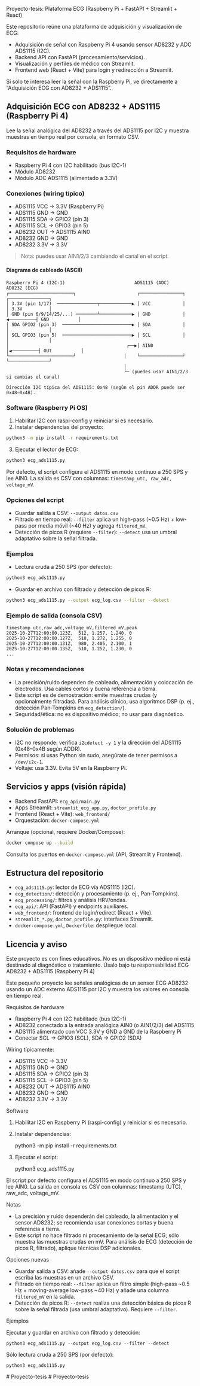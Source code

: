 Proyecto-tesis: Plataforma ECG (Raspberry Pi + FastAPI + Streamlit + React)

Este repositorio reúne una plataforma de adquisición y visualización de ECG:
- Adquisición de señal con Raspberry Pi 4 usando sensor AD8232 y ADC ADS1115 (I2C).
- Backend API con FastAPI (procesamiento/servicios).
- Visualización y perfiles de médico con Streamlit.
- Frontend web (React + Vite) para login y redirección a Streamlit.

Si sólo te interesa leer la señal con la Raspberry Pi, ve directamente a “Adquisición ECG con AD8232 + ADS1115”.

## Adquisición ECG con AD8232 + ADS1115 (Raspberry Pi 4)

Lee la señal analógica del AD8232 a través del ADS1115 por I2C y muestra muestras en tiempo real por consola, en formato CSV.

### Requisitos de hardware
- Raspberry Pi 4 con I2C habilitado (bus I2C-1)
- Módulo AD8232
- Módulo ADC ADS1115 (alimentado a 3.3V)

### Conexiones (wiring típico)
- ADS1115 VCC → 3.3V (Raspberry Pi)
- ADS1115 GND → GND
- ADS1115 SDA → GPIO2 (pin 3)
- ADS1115 SCL → GPIO3 (pin 5)
- AD8232 OUT → ADS1115 AIN0
- AD8232 GND → GND
- AD8232 3.3V → 3.3V

> Nota: puedes usar AIN1/2/3 cambiando el canal en el script.

#### Diagrama de cableado (ASCII)

```
Raspberry Pi 4 (I2C-1)                          ADS1115 (ADC)                 AD8232 (ECG)
┌────────────────────────┐                       ┌────────────────┐            ┌───────────────┐
│ 3.3V (pin 1/17)  ───────────────┬────────────▶ │ VCC            │            │ 3.3V          │
│ GND (pin 6/9/14/25/...) ────────┴────────────▶ │ GND            │ ◀──────────┤ GND           │
│ SDA GPIO2 (pin 3)  ──────────────────────────▶ │ SDA            │            │               │
│ SCL GPIO3 (pin 5)  ──────────────────────────▶ │ SCL            │            │               │
│                                            ┌──▶│ AIN0           │◀──────────┤ OUT           │
└────────────────────────┘                  │    └────────────────┘            └───────────────┘
                                            │
                                            └─ (puedes usar AIN1/2/3 si cambias el canal)

Dirección I2C típica del ADS1115: 0x48 (según el pin ADDR puede ser 0x48–0x4B).
```

### Software (Raspberry Pi OS)
1) Habilitar I2C con raspi-config y reiniciar si es necesario.
2) Instalar dependencias del proyecto:

```bash
python3 -m pip install -r requirements.txt
```

3) Ejecutar el lector de ECG:

```bash
python3 ecg_ads1115.py
```

Por defecto, el script configura el ADS1115 en modo continuo a 250 SPS y lee AIN0. La salida es CSV con columnas: `timestamp_utc, raw_adc, voltage_mV`.

### Opciones del script
- Guardar salida a CSV: `--output datos.csv`
- Filtrado en tiempo real: `--filter` aplica un high-pass (~0.5 Hz) + low-pass por media móvil (~40 Hz) y agrega `filtered_mV`.
- Detección de picos R (requiere `--filter`): `--detect` usa un umbral adaptativo sobre la señal filtrada.

### Ejemplos
- Lectura cruda a 250 SPS (por defecto):

```bash
python3 ecg_ads1115.py
```

- Guardar en archivo con filtrado y detección de picos R:

```bash
python3 ecg_ads1115.py --output ecg_log.csv --filter --detect
```

### Ejemplo de salida (consola CSV)

```
timestamp_utc,raw_adc,voltage_mV,filtered_mV,peak
2025-10-27T12:00:00.123Z,  512, 1.257, 1.240, 0
2025-10-27T12:00:00.127Z,  518, 1.272, 1.255, 0
2025-10-27T12:00:00.131Z,  980, 2.405, 2.100, 1
2025-10-27T12:00:00.135Z,  510, 1.252, 1.230, 0
...
```

### Notas y recomendaciones
- La precisión/ruido dependen de cableado, alimentación y colocación de electrodos. Usa cables cortos y buena referencia a tierra.
- Este script es de demostración: emite muestras crudas (y opcionalmente filtradas). Para análisis clínico, usa algoritmos DSP (p. ej., detección Pan‑Tompkins en `ecg_detection/`).
- Seguridad/ética: no es dispositivo médico; no usar para diagnóstico.

### Solución de problemas
- I2C no responde: verifica `i2cdetect -y 1` y la dirección del ADS1115 (0x48–0x4B según ADDR).
- Permisos: si usas Python sin sudo, asegúrate de tener permisos a `/dev/i2c-1`.
- Voltaje: usa 3.3V. Evita 5V en la Raspberry Pi.

## Servicios y apps (visión rápida)
- Backend FastAPI: `ecg_api/main.py`
- Apps Streamlit: `streamlit_ecg_app.py`, `doctor_profile.py`
- Frontend (React + Vite): `web_frontend/`
- Orquestación: `docker-compose.yml`

Arranque (opcional, requiere Docker/Compose):

```bash
docker compose up --build
```

Consulta los puertos en `docker-compose.yml` (API, Streamlit y Frontend).

## Estructura del repositorio
- `ecg_ads1115.py`: lector de ECG vía ADS1115 (I2C).
- `ecg_detection/`: detección y procesamiento (p. ej., Pan‑Tompkins).
- `ecg_processing/`: filtros y análisis HRV/ondas.
- `ecg_api/`: API (FastAPI) y endpoints auxiliares.
- `web_frontend/`: frontend de login/redirect (React + Vite).
- `streamlit_*.py`, `doctor_profile.py`: interfaces Streamlit.
- `docker-compose.yml`, `Dockerfile`: despliegue local.

## Licencia y aviso
Este proyecto es con fines educativos. No es un dispositivo médico ni está destinado al diagnóstico o tratamiento. Úsalo bajo tu responsabilidad.ECG AD8232 + ADS1115 (Raspberry Pi 4)

Este pequeño proyecto lee señales analógicas de un sensor ECG AD8232 usando un ADC externo ADS1115 por I2C y muestra los valores en consola en tiempo real.

Requisitos de hardware
- Raspberry Pi 4 con I2C habilitado (bus I2C-1)
- AD8232 conectado a la entrada analógica AIN0 (o AIN1/2/3) del ADS1115
- ADS1115 alimentado con VCC 3.3V y GND a GND de la Raspberry Pi
- Conectar SCL -> GPIO3 (SCL), SDA -> GPIO2 (SDA)

Wiring típicamente:
- ADS1115 VCC -> 3.3V
- ADS1115 GND -> GND
- ADS1115 SDA -> GPIO2 (pin 3)
- ADS1115 SCL -> GPIO3 (pin 5)
- AD8232 OUT -> ADS1115 AIN0
- AD8232 GND -> GND
- AD8232 3.3V -> 3.3V

Software
1. Habilitar I2C en Raspberry Pi (raspi-config) y reiniciar si es necesario.
2. Instalar dependencias:

   python3 -m pip install -r requirements.txt

3. Ejecutar el script:

   python3 ecg_ads1115.py

El script por defecto configura el ADS1115 en modo continuo a 250 SPS y lee AIN0. La salida en consola es CSV con columnas: timestamp (UTC), raw_adc, voltage_mV.

Notas
- La precisión y ruido dependerán del cableado, la alimentación y el sensor AD8232; se recomienda usar conexiones cortas y buena referencia a tierra.
- Este script no hace filtrado ni procesamiento de la señal ECG; sólo muestra las muestras crudas en mV. Para análisis de ECG (detección de picos R, filtrado), aplique técnicas DSP adicionales.
 
Opciones nuevas
- Guardar salida a CSV: añade `--output datos.csv` para que el script escriba las muestras en un archivo CSV.
- Filtrado en tiempo real: `--filter` aplica un filtro simple (high-pass ~0.5 Hz + moving-average low-pass ~40 Hz) y añade una columna `filtered_mV` en la salida.
- Detección de picos R: `--detect` realiza una detección básica de picos R sobre la señal filtrada (usa umbral adaptativo). Requiere `--filter`.

Ejemplos

Ejecutar y guardar en archivo con filtrado y detección:

```
python3 ecg_ads1115.py --output ecg_log.csv --filter --detect
```

Sólo lectura cruda a 250 SPS (por defecto):

```
python3 ecg_ads1115.py
```
#   P r o y e c t o - t e s i s 
 
 #   P r o y e c t o - t e s i s 
 
 